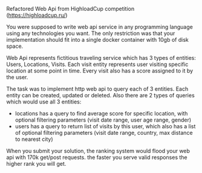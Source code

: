Refactored Web Api from HighloadCup competition (https://highloadcup.ru/)

You were supposed to write web api service in any programming language using any technologies you want.
The only restriction was that your implementation should fit into a single docker container with 10gb of disk space.

Web Api represents fictitious traveling service which has 3 types of entities: Users, Locations, Visits. 
Each visit entity represents user visiting specific location at some point in time. Every visit also has a score assigned to it by the user.

The task was to implement http web api to query each of 3 entities. Each entity can be created, updated or deleted.
Also there are 2 types of queries which would use all 3 entities: 
- locations has a query to find average score for specific location, with optional filtering parameters (visit date range, user age range, gender)
- users has a query to return list of visits by this user, which also has a list of optional filtering parameters (visit date range, country, max distance to nearest city)

When you submit your solution, the ranking system would flood your web api with 170k get/post requests. the faster you serve valid responses the higher rank you will get.